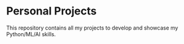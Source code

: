# Personal Projects

This repository contains all my projects to develop and showcase my Python/ML/AI skills. 
